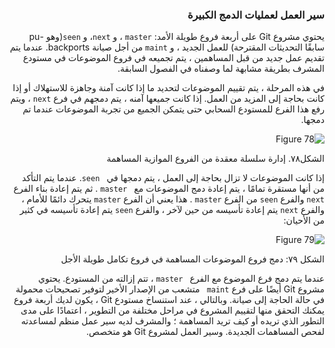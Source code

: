 <div dir="rtl" align="right">



### سير العمل لعمليات الدمج الكبيرة  ###
يحتوي مشروع Git على أربعة فروع طويلة الأمد: `master` ، و `next`، و `seen`(وهو  -pu سابقًا التحديثات المقترحة) للعمل الجديد ، و `maint` من أجل صيانة backports. عندما يتم تقديم عمل جديد من قبل المساهمين ، يتم تجميعه في فروع الموضوعات في مستودع المشرف بطريقة مشابهة لما وصفناه في الفصول السابقة.


 في هذه المرحلة ، يتم تقييم الموضوعات لتحديد ما إذا كانت آمنة وجاهزة للاستهلاك أو إذا كانت بحاجة إلى المزيد من العمل. إذا كانت جميعها آمنه ، يتم دمجهم في فرع `next` ، ويتم رفع هذا الفرع للمستودع السحابي حتى يتمكن الجميع من تجربة الموضوعات عندما تم دمجها.
 
![Figure 78](https://git-scm.com/book/en/v2/images/large-merges-1.png)

الشكل٧٨. إدارة سلسلة معقدة من الفروع الموازية المساهمة

إذا كانت الموضوعات لا تزال بحاجة إلى العمل ، يتم دمجها في ` seen`. عندما يتم التأكد من أنها مستقرة تمامًا ، يتم إعادة دمج الموضوعات مع ` master` . ثم يتم إعادة بناء الفرع `next`  والفرع `seen`  من الفرع `master` . هذا يعني أن الفرع `master` يتحرك دائمًا للأمام ، والفرع `next` يتم إعادة تأسيسه من حين لآخر ، والفرع `seen` يتم إعادة تأسيسه في كثير من الأحيان:

![Figure 79](https://git-scm.com/book/en/v2/images/large-merges-2.png)

الشكل ٧٩: دمج فروع الموضوعات المساهمة في فروع تكامل طويلة الأجل

عندما يتم دمج فرع الموضوع مع الفرع ` master` ، تتم إزالته من المستودع. يحتوي مشروع Git أيضًا على فرع `maint `  متشعب من الإصدار الأخير لتوفير تصحيحات محمولة في حالة الحاجة إلى صيانة. وبالتالي ، عند استنساخ مستودع Git ، يكون لديك أربعة فروع يمكنك التحقق منها لتقييم المشروع في مراحل مختلفة من التطوير ، اعتمادًا على مدى التطور الذي تريده أو كيف تريد المساهمة ؛ والمشرف لديه سير عمل منظم لمساعدته لفحص المساهمات الجديدة. وسير العمل لمشروع Git هو متخصص. 
</div>
